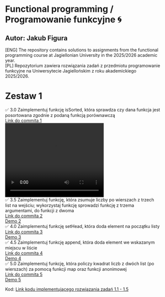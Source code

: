 # Functional programming / Programowanie funkcyjne :cyclone:
## Autor: Jakub Figura
[ENG] The repository contains solutions to assignments from the functional programming course at Jagiellonian University in the 2025/2026 academic year. <br/>
[PL] Repozytorium zawiera rozwiązania zadań z przedmiotu programowanie funkcyjne na Uniwersytecie Jagiellońskim z roku akademickiego 2025/2026.
<br/>

# Zestaw 1

✅ 3.0 Zaimplementuj funkcję isSorted, która sprawdza czy dana funkcja jest posortowana zgodnie z podaną funkcją porównawczą
<br/>
[Link do commita 1]((https://github.com/jakubfigura/functional_programming/blob/main/lab1/solutions/src/main/scala/SimpleApp.scala))
<br/>
<video src="lab1/demos/zad1_demo.mov" width="320" height="240" controls></video>
<br/>
✅ 3.5 Zaimplementuj funkcję, która zsumuje liczby po wierszach z trzech list na wejściu; wykorzystaj funkcję sprowadzi funkcję z trzema argumentami, do funkcji z dwoma
<br/>
[Link do commita 2]((https://github.com/jakubfigura/functional_programming/blob/main/lab1/solutions/src/main/scala/SimpleApp.scala))
<br/>
[Demo 2](https://github.com/jakubfigura/functional_programming/blob/main/lab1/demos/zad2_demo.mov)
<br/>
✅ 4.0 Zaimplementuj funkcję setHead, która doda element na początku listy
<br/>
[Link do commita 3]((https://github.com/jakubfigura/functional_programming/blob/main/lab1/solutions/src/main/scala/SimpleApp.scala))
<br/>
[Demo 3](https://github.com/jakubfigura/functional_programming/blob/main/lab1/demos/zad3_demo.mov)
<br/>
✅ 4.5 Zaimplementuj funkcję append, która doda element we wskazanym miejscu w liście
<br/>
[Link do commita 4]((https://github.com/jakubfigura/functional_programming/blob/main/lab1/solutions/src/main/scala/SimpleApp.scala))
<br/>
[Demo 4](https://github.com/jakubfigura/functional_programming/blob/main/lab1/demos/zad_4_demo.mov)
<br/>
✅ 5.0 Zaimplementuj funkcję, która policzy kwadrat liczb z dwóch list (po wierszach) za pomocą funkcji map oraz funkcji anonimowej
<br/>
[Link do commita 5]((https://github.com/jakubfigura/functional_programming/blob/main/lab1/solutions/src/main/scala/SimpleApp.scala))
<br/>
[Demo 5](https://github.com/jakubfigura/functional_programming/blob/main/lab1/demos/zad5_demo.mov)
<br/>

Kod: [Link kodu implementującego rozwiązania zadań 1.1 - 1.5](https://github.com/jakubfigura/functional_programming/blob/main/lab1/solutions/src/main/scala/SimpleApp.scala)


